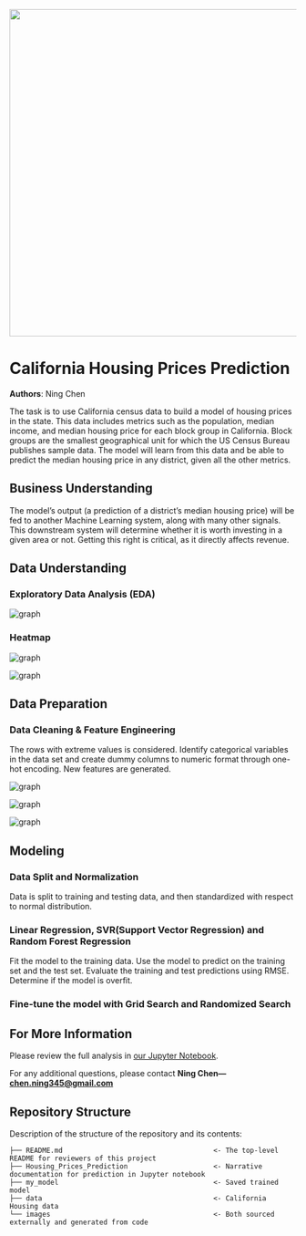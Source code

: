 <p>
<img src="images/CA.jpg" width="900" height="574">
</p>


# California Housing Prices Prediction

**Authors**: Ning Chen

The task is to use California census data to build a model of housing prices in the state. This data includes metrics such as the population, median income, and median housing price for each block group in California. Block groups are the smallest geographical unit for which the US Census Bureau publishes sample data. The model will learn from this data and be able to predict the median housing price in any district, given all the other metrics.

## Business Understanding

The model’s output (a prediction of a district’s median housing price) will be fed to another Machine Learning system, along with many other signals. This downstream system will determine whether it is worth investing in a given area or not. Getting this right is critical, as it directly affects revenue.

## Data Understanding


### Exploratory Data Analysis (EDA)

![graph](images/attribute_histogram_plots.png)




### Heatmap

![graph](images/housing_prices_scatterplot.png)

![graph](images/california_housing_prices_plot.png)





## Data Preparation

### Data Cleaning & Feature Engineering
The rows with extreme values is considered. Identify categorical variables in the data set and create dummy columns to numeric format through one-hot encoding. New features are generated.

![graph](images/scatter_matrix_plot.png)

![graph](images/rooms_vs_house_value_scatterplot.png)

![graph](images/income_vs_house_value_scatterplot.png)

## Modeling

### Data Split and Normalization
Data is split to training and testing data, and then standardized with respect to normal distribution.

### Linear Regression, SVR(Support Vector Regression) and Random Forest Regression

Fit the model to the training data. Use the model to predict on the training set and the test set. Evaluate the training and test predictions using RMSE. Determine if the model is overfit.

### Fine-tune the model with Grid Search and Randomized Search




## For More Information

Please review the full analysis in [our Jupyter Notebook](https://github.com/ghcn345/California-Housing-Prices-Prediction/blob/master/Housing_Prices_Prediction.ipynb).

For any additional questions, please contact **Ning Chen—chen.ning345@gmail.com**

## Repository Structure

Description of the structure of the repository and its contents:

```
├── README.md                                     <- The top-level README for reviewers of this project
├── Housing_Prices_Prediction                     <- Narrative documentation for prediction in Jupyter notebook
├── my_model                                      <- Saved trained model
├── data                                          <- California Housing data
└── images                                        <- Both sourced externally and generated from code

```
